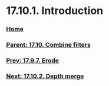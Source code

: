 # 17.10.1. Introduction

### [Home](./00-home.md)
### [Parent: 17.10. Combine filters](./17-10-00-combine-filters.md)
### [Prev: 17.9.7. Erode](./17-09-07-erode.md)
### [Next: 17.10.2. Depth merge](./17-10-02-depth-merge.md)
